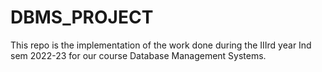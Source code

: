 # DBMS_PROJECT
This repo is the implementation of the work done during the IIIrd year Ind sem 2022-23 for our course Database Management Systems.
